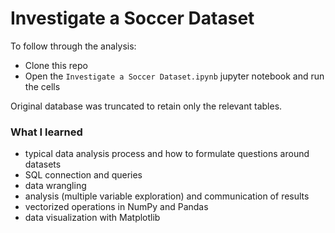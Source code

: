 # Investigate a Soccer Dataset
To follow through the analysis:
* Clone this repo
* Open the `Investigate a Soccer Dataset.ipynb` jupyter notebook and run the cells

Original database was truncated to retain only the relevant tables.

### What I learned

* typical data analysis process and how to formulate questions around datasets
* SQL connection and queries
* data wrangling
* analysis (multiple variable exploration) and communication of results
* vectorized operations in NumPy and Pandas
* data visualization with Matplotlib 
